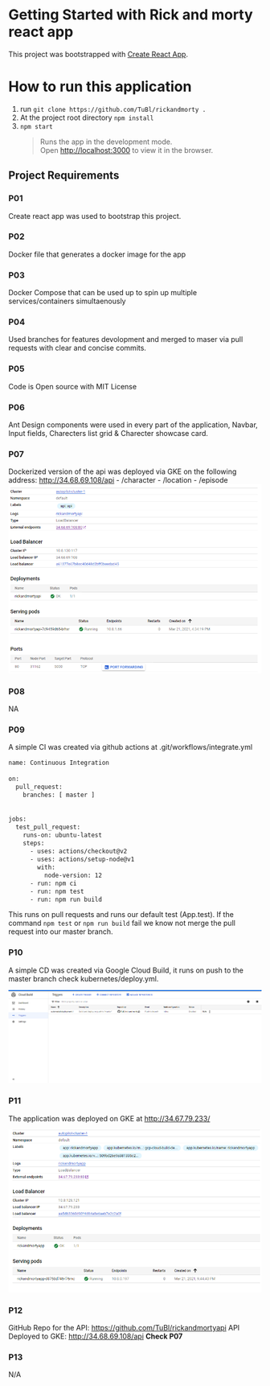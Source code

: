 # Getting Started with Rick and morty react app

This project was bootstrapped with [Create React App](https://github.com/facebook/create-react-app).

# How to run this application

1. run `git clone https://github.com/TuBl/rickandmorty .`
2. At the project root directory `npm install`
3. `npm start` <br>
   > Runs the app in the development mode.\
   > Open [http://localhost:3000](http://localhost:3000) to view it in the browser.


## Project Requirements

### P01
Create react app was used to bootstrap this project. <br>
### P02
Docker file that generates a docker image for the app
### P03
Docker Compose that can be used up to spin up multiple services/containers simultaenously 
### P04
Used branches for features devolopment and merged to maser via pull requests with clear and concise commits.
### P05
Code is Open source with MIT License
### P06 
Ant Design components were used in every part of the application, Navbar, Input fields, Charecters list grid & Charecter showcase card.
### P07
Dockerized version of the api was deployed via GKE on the following address: http://34.68.69.108/api
    - /character
    - /location
    - /episode
![Api service running on GKE](/readme-assets/P08.PNG)
### P08
NA
### P09
A simple CI was created via github actions at .git/workflows/integrate.yml

```
name: Continuous Integration

on:
  pull_request:
    branches: [ master ]


jobs:
  test_pull_request:
    runs-on: ubuntu-latest
    steps:
      - uses: actions/checkout@v2
      - uses: actions/setup-node@v1
        with:
          node-version: 12
      - run: npm ci
      - run: npm test
      - run: npm run build

```

This runs on pull requests and runs our default test (App.test). If the command `npm test` or `npm run build` fail we know not merge the pull request into our master branch. <br>

### P10

A simple CD was created via Google Cloud Build, it runs on push to the master branch check kubernetes/deploy.yml.

![CD via Google Cloud Build](/readme-assets/P10.PNG)

### P11

The application was deployed on GKE at http://34.67.79.233/

![Front end App running on GKE](/readme-assets/P11.PNG)

### P12
GitHub Repo for the API: https://github.com/TuBl/rickandmortyapi
API Deployed to GKE: http://34.68.69.108/api  **Check P07**

### P13
N/A
